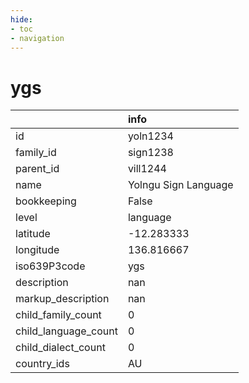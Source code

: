 ```yaml
---
hide:
- toc
- navigation
---
```

# ygs
|                      | info                 |
|:---------------------|:---------------------|
| id                   | yoln1234             |
| family_id            | sign1238             |
| parent_id            | vill1244             |
| name                 | Yolngu Sign Language |
| bookkeeping          | False                |
| level                | language             |
| latitude             | -12.283333           |
| longitude            | 136.816667           |
| iso639P3code         | ygs                  |
| description          | nan                  |
| markup_description   | nan                  |
| child_family_count   | 0                    |
| child_language_count | 0                    |
| child_dialect_count  | 0                    |
| country_ids          | AU                   |